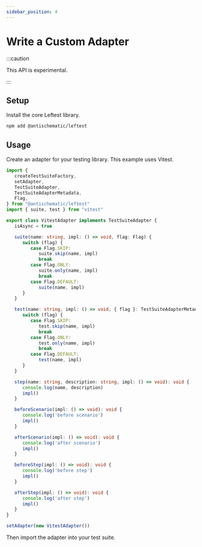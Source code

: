 ```yaml
---
sidebar_position: 4
---
```


# Write a Custom Adapter

:::caution

This API is experimental.

:::

## Setup

Install the core Leftest library.

```bash
npm add @antischematic/leftest
```

## Usage

Create an adapter for your testing library. This example uses Vitest.

```ts
import {
   createTestSuiteFactory,
   setAdapter,
   TestSuiteAdapter,
   TestSuiteAdapterMetadata,
   Flag,
} from "@antischematic/leftest"
import { suite, test } from "vitest"

export class VitestAdapter implements TestSuiteAdapter {
   isAsync = true

   suite(name: string, impl: () => void, flag: Flag) {
      switch (flag) {
         case Flag.SKIP:
            suite.skip(name, impl)
            break
         case Flag.ONLY:
            suite.only(name, impl)
            break
         case Flag.DEFAULT:
            suite(name, impl)
      }
   }

   test(name: string, impl: () => void, { flag }: TestSuiteAdapterMetadata): void {
      switch (flag) {
         case Flag.SKIP:
            test.skip(name, impl)
            break
         case Flag.ONLY:
            test.only(name, impl)
            break
         case Flag.DEFAULT:
            test(name, impl)
      }
   }

   step(name: string, description: string, impl: () => void): void {
      console.log(name, description)
      impl()
   }

   beforeScenario(impl: () => void): void {
      console.log('before scenario')
      impl()
   }

   afterScenario(impl: () => void): void {
      console.log('after scenario')
      impl()
   }

   beforeStep(impl: () => void): void {
      console.log('before step')
      impl()
   }

   afterStep(impl: () => void): void {
      console.log('after step')
      impl()
   }
}

setAdapter(new VitestAdapter())
```

Then import the adapter into your test suite.
